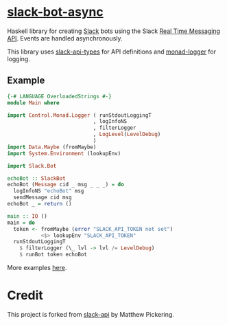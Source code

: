 # [slack-bot-async](https://hackage.haskell.org/package/slack-bot-async)

Haskell library for creating [Slack](https://slack.com/) bots
using the Slack [Real Time Messaging API](https://api.slack.com/rtm).
Events are handled asynchronously.

This library uses
[slack-api-types](https://github.com/joehillen/slack-api-types) for API definitions
and [monad-logger](https://hackage.haskell.org/package/monad-logger) for logging.

## Example

``` haskell
{-# LANGUAGE OverloadedStrings #-}
module Main where

import Control.Monad.Logger ( runStdoutLoggingT
                            , logInfoNS
                            , filterLogger
                            , LogLevel(LevelDebug)
                            )
import Data.Maybe (fromMaybe)
import System.Environment (lookupEnv)

import Slack.Bot

echoBot :: SlackBot
echoBot (Message cid _ msg _ _ _) = do
  logInfoNS "echoBot" msg
  sendMessage cid msg
echoBot _ = return ()

main :: IO ()
main = do
  token <- fromMaybe (error "SLACK_API_TOKEN not set")
           <$> lookupEnv "SLACK_API_TOKEN"
  runStdoutLoggingT
    $ filterLogger (\_ lvl -> lvl /= LevelDebug)
    $ runBot token echoBot
```

More examples [here](https://github.com/joehillen/slack-bot-async/tree/master/examples).

# Credit

This project is forked from [slack-api](https://hackage.haskell.org/package/slack-api) by Matthew Pickering.
